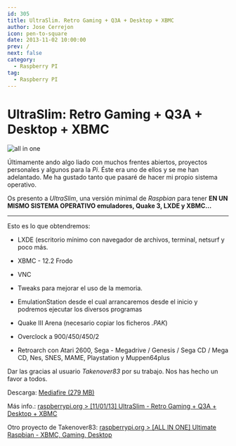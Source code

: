 ```yaml
---
id: 305
title: UltraSlim. Retro Gaming + Q3A + Desktop + XBMC
author: Jose Cerrejon
icon: pen-to-square
date: 2013-11-02 10:00:00
prev: /
next: false
category:
  - Raspberry PI
tag:
  - Raspberry PI
---
```


# UltraSlim: Retro Gaming + Q3A + Desktop + XBMC

![all in one](/images/2013/11/allinone.jpg)

Últimamente ando algo liado con muchos frentes abiertos, proyectos personales y algunos para la *Pi*. Éste era uno de ellos y se me han adelantado. Me ha gustado tanto que pasaré de hacer mi propio sistema operativo.

Os presento a *UltraSlim*, una versión minimal de *Raspbian* para tener **EN UN MISMO SISTEMA OPERATIVO emuladores, Quake 3, LXDE y XBMC...**

- - -
Esto es lo que obtendremos:

* LXDE (escritorio mínimo con navegador de archivos, terminal, netsurf y poco más.

* XBMC - 12.2 Frodo

* VNC

* Tweaks para mejorar el uso de la memoria.

* EmulationStation desde el cual arrancaremos desde el inicio y podremos ejecutar los diversos programas

* Quake III Arena (necesario copiar los ficheros *.PAK*)

* Overclock a 900/450/450/2

* Retroarch con Atari 2600, Sega - Megadrive / Genesis / Sega CD / Mega CD, Nes, SNES, MAME, Playstation y Muppen64plus

Dar las gracias al usuario *Takenover83* por su trabajo. Nos has hecho un favor a todos.

Descarga: [Mediafire (279 MB)](http://www.mediafire.com/?objo4nrkc188vx4)

Más info.: [raspberrypi.org > [11/01/13] UltraSlim - Retro Gaming + Q3A + Desktop + XBMC](http://www.raspberrypi.org/phpBB3/viewtopic.php?f=78&t=59590)

Otro proyecto de Takenover83: [raspberrypi.org > [ALL IN ONE] Ultimate Raspbian - XBMC, Gaming, Desktop](http://www.raspberrypi.org/phpBB3/viewtopic.php?f=41&t=58839)